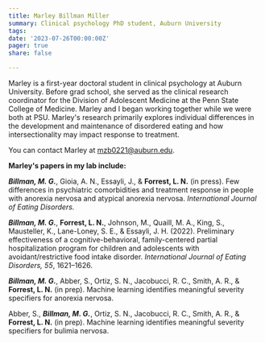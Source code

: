 ```yaml
---
title: Marley Billman Miller
summary: Clinical psychology PhD student, Auburn University
tags: 
date: '2023-07-26T00:00:00Z'
pager: true
share: false

---
```


Marley is a first-year doctoral student in clinical psychology at Auburn University. Before grad school, she served as the clinical research coordinator for the Division of Adolescent Medicine at the Penn State College of Medicine. Marley and I began working together while we were both at PSU. Marley's research primarily explores individual differences in the development and maintenance of disordered eating and how intersectionality may impact response to treatment. 

You can contact Marley at mzb0221@auburn.edu. 


**Marley's papers in my lab include:**

***Billman, M. G.***, Gioia, A. N., Essayli, J., & **Forrest, L. N.** (in press). Few differences in psychiatric comorbidities and treatment response in people with anorexia nervosa and atypical anorexia nervosa. *International Journal of Eating Disorders.*

***Billman, M. G.***, **Forrest, L. N.**, Johnson, M., Quaill, M. A., King, S., Mausteller, K., Lane-Loney, S. E., & Essayli, J. H. (2022). Preliminary effectiveness of a cognitive-behavioral, family-centered partial hospitalization program for children and adolescents with avoidant/restrictive food intake disorder. *International Journal of Eating Disorders, 55*, 1621–1626.

***Billman, M. G.***, Abber, S., Ortiz, S. N., Jacobucci, R. C., Smith, A. R., & **Forrest, L. N.** (in prep). Machine learning identifies meaningful severity specifiers for anorexia nervosa.

Abber, S., ***Billman, M. G.***, Ortiz, S. N., Jacobucci, R. C., Smith, A. R., & **Forrest, L. N.** (in prep). Machine learning identifies meaningful severity specifiers for bulimia nervosa.